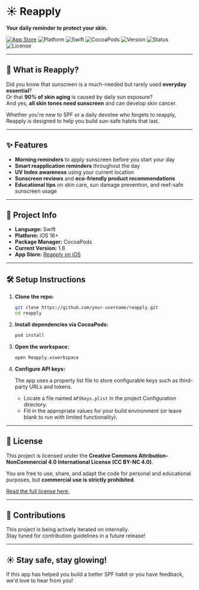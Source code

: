 # ☀️ Reapply

**Your daily reminder to protect your skin.**

[![App Store](https://img.shields.io/badge/App%20Store-Download-blue?logo=apple&style=flat)](https://apps.apple.com/be/app/reapply-sunscreen-timekeeper/id1451428485)
![Platform](https://img.shields.io/badge/platform-iOS%2016+-lightgrey)
![Swift](https://img.shields.io/badge/swift-5.7+-orange)
![CocoaPods](https://img.shields.io/badge/dependencies-CocoaPods-red)
![Version](https://img.shields.io/badge/version-1.8-blueviolet)
![Status](https://img.shields.io/badge/status-active-brightgreen)
![License](https://img.shields.io/badge/license-CC%20BY--NC%204.0-lightgrey)

---

## 📱 What is Reapply?

Did you know that sunscreen is a much-needed but rarely used **everyday essential**?  
Or that **90% of skin aging** is caused by daily sun exposure?  
And yes, **all skin tones need sunscreen** and can develop skin cancer.

Whether you're new to SPF or a daily devotee who forgets to reapply, Reapply is designed to help you build sun-safe habits that last.

---

## ✨ Features

- **Morning reminders** to apply sunscreen before you start your day
- **Smart reapplication reminders** throughout the day
- **UV Index awareness** using your current location
- **Sunscreen reviews** and **eco-friendly product recommendations**
- **Educational tips** on skin care, sun damage prevention, and reef-safe sunscreen usage

---

## 🔧 Project Info

- **Language:** Swift
- **Platform:** iOS 16+
- **Package Manager:** CocoaPods
- **Current Version:** 1.8
- **App Store:** [Reapply on iOS](https://apps.apple.com/be/app/reapply-sunscreen-timekeeper/id1451428485)

---

## 🛠 Setup Instructions

1. **Clone the repo:**
   ```bash
   git clone https://github.com/your-username/reapply.git
   cd reapply
   ```

2. **Install dependencies via CocoaPods:**
   ```bash
   pod install
   ```

3. **Open the workspace:**
   ```bash
   open Reapply.xcworkspace
   ```

4. **Configure API keys:**

   The app uses a property list file to store configurable keys such as third-party URLs and tokens.

   - Locate a file named `APIKeys.plist` in the project Configuration directory.
   - Fill in the appropriate values for your build environment (or leave blank to run with limited functionality).

---

## 📄 License

This project is licensed under the **Creative Commons Attribution-NonCommercial 4.0 International License (CC BY-NC 4.0)**.

You are free to use, share, and adapt the code for personal and educational purposes, but **commercial use is strictly prohibited**.

[Read the full license here.](https://creativecommons.org/licenses/by-nc/4.0/)

---

## 🤝 Contributions

This project is being actively iterated on internally.  
Stay tuned for contribution guidelines in a future release!

---

## ☀️ Stay safe, stay glowing!

If this app has helped you build a better SPF habit or you have feedback, we'd love to hear from you!